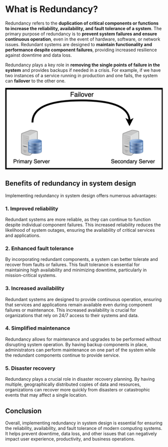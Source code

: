 # What is Redundancy?
Redundancy refers to the **duplication of critical components or functions to increase the reliability, availability, and fault tolerance of a system**. The primary purpose of redundancy is to **prevent system failures and ensure continuous operation**, even in the event of hardware, software, or network issues. Redundant systems are designed to **maintain functionality and performance despite component failures**, providing increased resilience against downtime and data loss.

Redundancy plays a key role in **removing the single points of failure in the system** and provides backups if needed in a crisis. For example, if we have two instances of a service running in production and one fails, the system can **failover** to the other one.

<div align="center">
  <img src="./redundancy.png" alt="redundancy" />
</div>

## Benefits of redundancy in system design
Implementing redundancy in system design offers numerous advantages:

### 1. Improved reliability
Redundant systems are more reliable, as they can continue to function despite individual component failures. This increased reliability reduces the likelihood of system outages, ensuring the availability of critical services and applications.

### 2. Enhanced fault tolerance
By incorporating redundant components, a system can better tolerate and recover from faults or failures. This fault tolerance is essential for maintaining high availability and minimizing downtime, particularly in mission-critical systems.

### 3. Increased availability
Redundant systems are designed to provide continuous operation, ensuring that services and applications remain available even during component failures or maintenance. This increased availability is crucial for organizations that rely on 24/7 access to their systems and data.

### 4. Simplified maintenance
Redundancy allows for maintenance and upgrades to be performed without disrupting system operation. By having backup components in place, administrators can perform maintenance on one part of the system while the redundant components continue to provide service.

### 5. Disaster recovery
Redundancy plays a crucial role in disaster recovery planning. By having multiple, geographically distributed copies of data and resources, organizations can recover more quickly from disasters or catastrophic events that may affect a single location.

## Conclusion
Overall, implementing redundancy in system design is essential for ensuring the reliability, availability, and fault tolerance of modern computing systems. It helps prevent downtime, data loss, and other issues that can negatively impact user experience, productivity, and business operations.